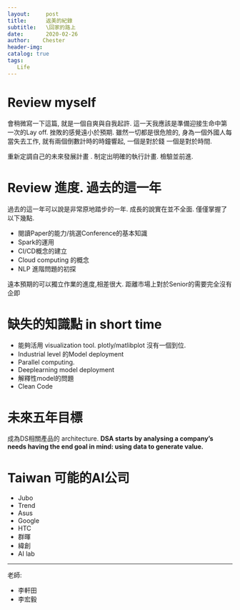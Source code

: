 ```yaml
---
layout:     post
title:      返美的紀錄
subtitle:   \回家的路上
date:       2020-02-26
author:    Chester
header-img: 
catalog: true
tags:
   Life
---
```



# Review myself
會稍微寫一下這篇, 就是一個自爽與自我起許. 這一天我應該是準備迎接生命中第一次的Lay off. 挫敗的感覺遠小於預期. 雖然一切都是很危險的,  身為一個外國人每當失去工作,  就有兩個倒數計時的時鐘響起, 一個是對於錢 一個是對於時間. 

重新定調自己的未來發展計畫 . 制定出明確的執行計畫. 檢驗並前進.

# Review 進度. 過去的這一年

過去的這一年可以說是非常原地踏步的一年.  成長的說實在並不全面. 僅僅掌握了以下幾點.

- 閱讀Paper的能力/挑選Conference的基本知識
- Spark的運用
- CI/CD概念的建立
- Cloud computing 的概念
- NLP 進階問題的初探

遠本預期的可以獨立作業的進度,相差很大. 距離市場上對於Senior的需要完全沒有企即

# 缺失的知識點 in short time

- 能夠活用 visualization tool. plotly/matlibplot 沒有一個到位.
- Industrial level 的Model deployment
- Parallel computing.
- Deeplearning model deployment
- 解釋性model的問題
- Clean Code

# 未來五年目標
成為DS相關產品的 architecture. 
**DSA starts by analysing a company’s needs having the end goal in mind: using data to generate value.**


# Taiwan 可能的AI公司
- Jubo
- Trend
- Asus
- Google
- HTC
- 群暉
- 緯創
- AI lab
----
老師:
- 李軒田
- 李宏毅







<!--stackedit_data:
eyJoaXN0b3J5IjpbMTUxNzE5ODkzOSwtMTA1NjMxNTE5MSw1NT
A4OTYwMzgsNTUxMjI5ODM2LC02NDY3NzY4Miw3ODc1NDUyLC0x
OTgxNDkyNjQwLDc4NTczNDMyNiwtMTU3NjQ0ODUxOSwtNzg4OT
IwNDM4XX0=
-->